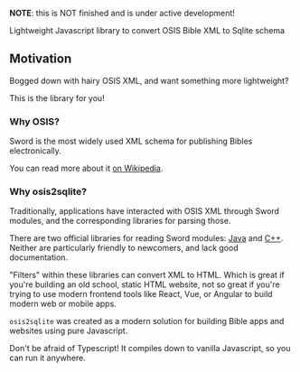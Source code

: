 **NOTE**: this is NOT finished and is under active development!

Lightweight Javascript library to convert OSIS Bible XML to Sqlite schema

## Motivation

Bogged down with hairy OSIS XML, and want something more lightweight?

This is the library for you!

### Why OSIS?

Sword is the most widely used XML schema for publishing Bibles electronically.

You can read more about it [on Wikipedia](https://en.wikipedia.org/wiki/Open_Scripture_Information_Standard).

### Why osis2sqlite?

Traditionally, applications have interacted with OSIS XML through Sword modules, and the corresponding libraries for parsing those.

There are two official libraries for reading Sword modules: [Java](https://github.com/crosswire/jsword) and [C++](https://github.com/bibletime/crosswire-sword-mirror). Neither are particularly friendly to newcomers, and lack good documentation.

"Filters" within these libraries can convert XML to HTML. Which is great if you're building an old school, static HTML website, not so great if you're trying to use modern frontend tools like React, Vue, or Angular to build modern web or mobile apps.

`osis2sqlite` was created as a modern solution for building Bible apps and websites using pure Javascript.

Don't be afraid of Typescript! It compiles down to vanilla Javascript, so you can run it anywhere.

